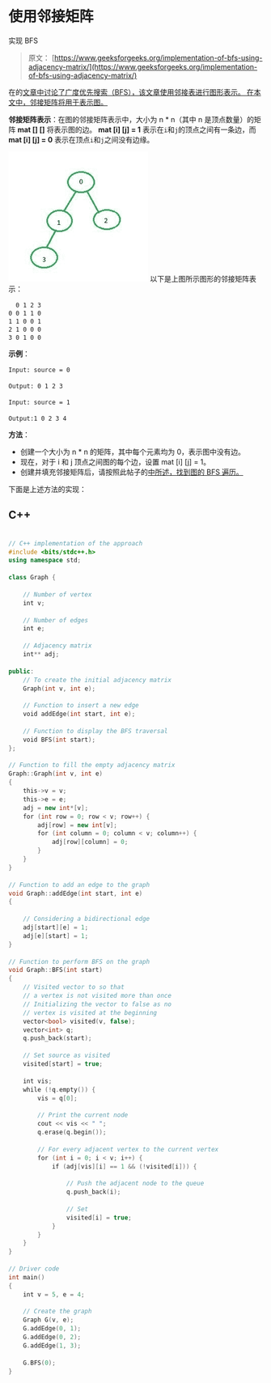 # 使用邻接矩阵

实现 BFS

> 原文： [https://www.geeksforgeeks.org/implementation-of-bfs-using-adjacency-matrix/](https://www.geeksforgeeks.org/implementation-of-bfs-using-adjacency-matrix/)

在的[文章中讨论了广度优先搜索（BFS），该文章使用邻接表进行图形表示。 在本文中，邻接矩阵将用于表示图。](https://www.geeksforgeeks.org/breadth-first-search-or-bfs-for-a-graph/)

**邻接矩阵表示**：在图的邻接矩阵表示中，大小为 n * n（其中 n 是顶点数量）的矩阵 **mat [] []** 将表示图的边。 **mat [i] [j] = 1** 表示在`i`和`j`的顶点之间有一条边，而 **mat [i] [j] = 0** 表示在顶点`i`和`j`之间没有边缘。

![](img/4175aedf47c92970b4fd4132ebc419b5.png)
以下是上图所示图形的邻接矩阵表示：

```
  0 1 2 3
0 0 1 1 0 
1 1 0 0 1 
2 1 0 0 0 
3 0 1 0 0 

```

**示例**：

```
Input: source = 0

Output: 0 1 2 3

Input: source = 1

Output:1 0 2 3 4

```

**方法**：

*   创建一个大小为 n * n 的矩阵，其中每个元素均为 0，表示图中没有边。
*   现在，对于 i 和 j 顶点之间图的每个边，设置 mat [i] [j] = 1。
*   创建并填充邻接矩阵后，请按照此帖子的[中所述，找到图的 BFS 遍历。](https://www.geeksforgeeks.org/breadth-first-search-or-bfs-for-a-graph/)

下面是上述方法的实现：

## C++

```cpp

// C++ implementation of the approach 
#include <bits/stdc++.h> 
using namespace std; 

class Graph { 

    // Number of vertex 
    int v; 

    // Number of edges 
    int e; 

    // Adjacency matrix 
    int** adj; 

public: 
    // To create the initial adjacency matrix 
    Graph(int v, int e); 

    // Function to insert a new edge 
    void addEdge(int start, int e); 

    // Function to display the BFS traversal 
    void BFS(int start); 
}; 

// Function to fill the empty adjacency matrix 
Graph::Graph(int v, int e) 
{ 
    this->v = v; 
    this->e = e; 
    adj = new int*[v]; 
    for (int row = 0; row < v; row++) { 
        adj[row] = new int[v]; 
        for (int column = 0; column < v; column++) { 
            adj[row][column] = 0; 
        } 
    } 
} 

// Function to add an edge to the graph 
void Graph::addEdge(int start, int e) 
{ 

    // Considering a bidirectional edge 
    adj[start][e] = 1; 
    adj[e][start] = 1; 
} 

// Function to perform BFS on the graph 
void Graph::BFS(int start) 
{ 
    // Visited vector to so that 
    // a vertex is not visited more than once 
    // Initializing the vector to false as no 
    // vertex is visited at the beginning 
    vector<bool> visited(v, false); 
    vector<int> q; 
    q.push_back(start); 

    // Set source as visited 
    visited[start] = true; 

    int vis; 
    while (!q.empty()) { 
        vis = q[0]; 

        // Print the current node 
        cout << vis << " "; 
        q.erase(q.begin()); 

        // For every adjacent vertex to the current vertex 
        for (int i = 0; i < v; i++) { 
            if (adj[vis][i] == 1 && (!visited[i])) { 

                // Push the adjacent node to the queue 
                q.push_back(i); 

                // Set 
                visited[i] = true; 
            } 
        } 
    } 
} 

// Driver code 
int main() 
{ 
    int v = 5, e = 4; 

    // Create the graph 
    Graph G(v, e); 
    G.addEdge(0, 1); 
    G.addEdge(0, 2); 
    G.addEdge(1, 3); 

    G.BFS(0); 
} 

```